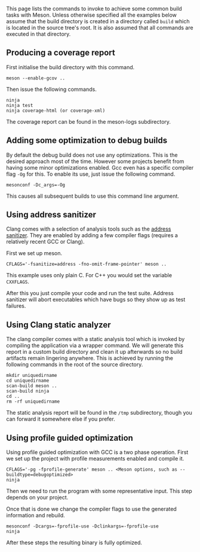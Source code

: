 This page lists the commands to invoke to achieve some common build tasks with Meson. Unless otherwise specified all the examples below assume that the build directory is created in a directory called `build` which is located in the source tree's root. It is also assumed that all commands are executed in that directory.

## Producing a coverage report ##

First initialise the build directory with this command.

    meson --enable-gcov ..

Then issue the following commands.

    ninja
    ninja test
    ninja coverage-html (or coverage-xml)

The coverage report can be found in the meson-logs subdirectory.

## Adding some optimization to debug builds ##

By default the debug build does not use any optimizations. This is the desired approach most of the time. However some projects benefit from having some minor optimizations enabled. Gcc even has a specific compiler flag `-Og` for this. To enable its use, just issue the following command.

    mesonconf -Dc_args=-Og

This causes all subsequent builds to use this command line argument.

## Using address sanitizer ##

Clang comes with a selection of analysis tools such as the [address sanitizer](http://clang.llvm.org/docs/AddressSanitizer.html). They are enabled by adding a few compiler flags (requires a relatively recent GCC or Clang).

First we set up meson.

    CFLAGS='-fsanitize=address -fno-omit-frame-pointer' meson ..

This example uses only plain C. For C++ you would set the variable `CXXFLAGS`.

After this you just compile your code and run the test suite. Address sanitizer will abort executables which have bugs so they show up as test failures.

## Using Clang static analyzer ##

The clang compiler comes with a static analysis tool which is invoked by compiling the application via a wrapper command. We will generate this report in a custom build directory and clean it up afterwards so no build artifacts remain lingering anywhere. This is achieved by running the following commands in the root of the source directory.

    mkdir uniquedirname
    cd uniquedirname
    scan-build meson ..
    scan-build ninja
    cd ..
    rm -rf uniquedirname

The static analysis report will be found in the `/tmp` subdirectory, though you can forward it somewhere else if you prefer.

## Using profile guided optimization ##

Using profile guided optimization with GCC is a two phase operation. First we set up the project with profile measurements enabled and compile it.

    CFLAGS='-pg -fprofile-generate' meson .. <Meson options, such as --buildtype=debugoptimized>
    ninja

Then we need to run the program with some representative input. This step depends on your project.

Once that is done we change the compiler flags to use the generated information and rebuild.

    mesonconf -Dcargs=-fprofile-use -Dclinkargs=-fprofile-use
    ninja

After these steps the resulting binary is fully optimized.
